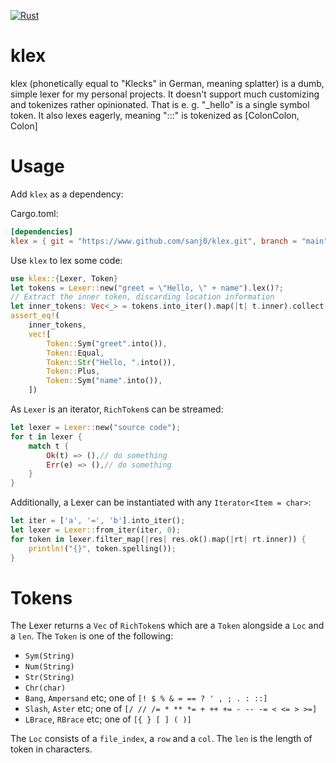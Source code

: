 [![Rust](https://github.com/sanj0/klex/actions/workflows/rust.yml/badge.svg)](https://github.com/sanj0/klex/actions/workflows/rust.yml)

# klex

klex (phonetically equal to "Klecks" in German, meaning splatter) is a dumb,
simple lexer for my personal projects. It doesn't support much customizing and
tokenizes rather opinionated. That is e. g. "\_hello" is a single symbol token.
It also lexes eagerly, meaning ":::" is tokenized as [ColonColon, Colon]

# Usage

Add `klex` as a dependency:

Cargo.toml:
```toml
[dependencies]
klex = { git = "https://www.github.com/sanj0/klex.git", branch = "main" }
```

Use `klex` to lex some code:

```rust
use klex::{Lexer, Token}
let tokens = Lexer::new("greet = \"Hello, \" + name").lex()?;
// Extract the inner token, discarding location information
let inner_tokens: Vec<_> = tokens.into_iter().map(|t| t.inner).collect();
assert_eq!(
    inner_tokens,
    vec![
        Token::Sym("greet".into()),
        Token::Equal,
        Token::Str("Hello, ".into()),
        Token::Plus,
        Token::Sym("name".into()),
    ])
```

As `Lexer` is an iterator, `RichToken`s can be streamed:

```rust
let lexer = Lexer::new("source code");
for t in lexer {
    match t {
        Ok(t) => (),// do something
        Err(e) => (),// do something
    }
}
```

Additionally, a Lexer can be instantiated with any `Iterator<Item = char>`:

```rust
let iter = ['a', '=', 'b'].into_iter();
let lexer = Lexer::from_iter(iter, 0);
for token in lexer.filter_map(|res| res.ok().map(|rt| rt.inner)) {
    println!("{}", token.spelling());
}
```

# Tokens

The Lexer returns a `Vec` of `RichToken`s which are a `Token` alongside a `Loc`
and a `len`.
The `Token` is one of the following:

- `Sym(String)`
- `Num(String)`
- `Str(String)`
- `Chr(char)`
- `Bang`, `Ampersand` etc; one of `[! $ % & = == ? ' , ; . : ::]`
- `Slash`, `Aster` etc; one of `[/ // /= * ** *= + ++ += - -- -= < <= > >=]`
- `LBrace`, `RBrace` etc; one of `[{ } [ ] ( )]`

The `Loc` consists of a `file_index`, a `row` and a `col`. The `len` is the
length of token in characters.

